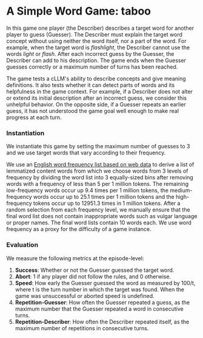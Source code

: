 # A Simple Word Game: taboo

In this game one player (the Describer) describes a target word for another player to guess (Guesser).
The Describer must explain the target word concept without using neither the word itself, nor a part of the word.
For example, when the target word is _flashlight_, the Describer cannot use the words _light_ or _flash_.
After each incorrect guess by the Guesser, the Describer can add to his description.
The game ends when the Guesser guesses correctly or a maximum number of turns has been reached.

The game tests a cLLM's ability to describe concepts and give meaning definitions.
It also tests whether it can detect parts of words and its helpfulness in the game context.
For example, if a Describer does not alter or extend its initial description after an incorrect guess, we consider this unhelpful behavior.
On the opposite side, if a Guesser repeats an earlier guess, it has not understood the game goal well enough to make real progress at each turn.


### Instantiation
We instantiate this game by setting the maximum number of guesses to 3 and we use target words that vary according to their frequency.

We use an [English word frequency list based on web data](https://www.kaggle.com/datasets/rtatman/english-word-frequency) to derive a list of lemmatized content words from which we choose words from 3 levels of frequency by dividing the word list into 3 equally-sized bins after removing words with a frequency of less than 5 per 1 million tokens.
The remaining low-frequency words occur up $9.4$ times per 1 million tokens, the medium-frequency words occur up to $25.1$ times per 1 million tokens and the high-frequency tokens occur up to $12951.3$ times in 1 million tokens.
After a random selection from each frequency level, we manually ensure that the final word list does not contain inappropriate words such as vulgar language or proper names.
The final word lists contain 10 words each.
We use word frequency as a proxy for the difficulty of a game instance.

### Evaluation

We measure the following metrics at the episode-level:

1. **Success**: Whether or not the Guesser guessed the target word.
2. **Abort**: 1 if any player did not follow the rules, and 0 otherwise.
3. **Speed**: How early the Guesser guessed the word as measured by 100/t, where t is the turn number in which the target was found. When the game was unsuccessful or aborted speed is undefined.
4. **Repetition-Guesser**: How often the Guesser repeated a guess, as the maximum number that the Guesser repeated a word in consecutive turns.
5. **Repetition-Describer**: How often the Describer repeated itself, as the maximum number of repetitions in consecutive turns.
